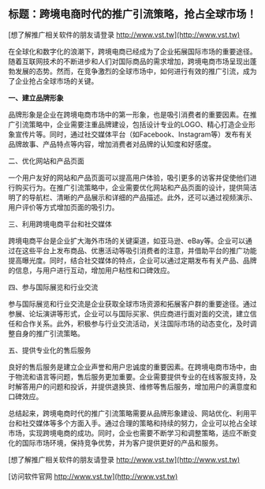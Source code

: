 ## **标题：跨境电商时代的推广引流策略，抢占全球市场！**

[想了解推广相关软件的朋友请登录 http://www.vst.tw](http://www.vst.tw)

在全球化和数字化的浪潮下，跨境电商已经成为了企业拓展国际市场的重要途径。随着互联网技术的不断进步和人们对国际商品的需求增加，跨境电商市场呈现出蓬勃发展的态势。然而，在竞争激烈的全球市场中，如何进行有效的推广引流，成为了企业抢占全球市场的关键。

**一、建立品牌形象**

品牌形象是企业在跨境电商市场中的第一形象，也是吸引消费者的重要因素。在推广引流策略中，企业需要注重品牌建设，包括设计专业的LOGO、精心打造企业形象宣传片等。同时，通过社交媒体平台（如Facebook、Instagram等）发布有关品牌故事、产品特点等内容，增加消费者对品牌的认知度和好感度。

二、优化网站和产品页面

一个用户友好的网站和产品页面可以提高用户体验，吸引更多的访客并促使他们进行购买行为。在推广引流策略中，企业需要优化网站和产品页面的设计，提供简洁明了的导航栏、清晰的产品展示和详细的产品描述。此外，还可以通过视频演示、用户评价等方式增加页面的吸引力。

三、利用跨境电商平台和社交媒体

跨境电商平台是企业扩大海外市场的关键渠道，如亚马逊、eBay等。企业可以通过在这些平台上发布商品、优惠活动等吸引消费者的注意，并借助平台的推广功能提高曝光度。同时，结合社交媒体的特点，企业可以通过定期发布有关产品、品牌的信息，与用户进行互动，增加用户粘性和口碑效应。

四、参与国际展览和行业交流

参与国际展览和行业交流是企业获取全球市场资源和拓展客户群的重要途径。通过参展、论坛演讲等形式，企业可以与国际买家、供应商进行面对面的交流，建立信任和合作关系。此外，积极参与行业交流活动，关注国际市场的动态变化，及时调整自身的推广引流策略。

五、提供专业化的售后服务

良好的售后服务是建立企业声誉和用户忠诚度的重要因素。在跨境电商市场中，由于物流和语言等问题，售后服务更加重要。企业需要提供专业的在线客服支持，及时解答用户的问题和投诉，并提供退换货、维修等售后服务，增加用户的满意度和口碑效应。

总结起来，跨境电商时代的推广引流策略需要从品牌形象建设、网站优化、利用平台和社交媒体等多个方面入手。通过合理的策略和持续的努力，企业可以抢占全球市场，实现跨境电商的成功。同时，企业也需要不断学习和调整策略，适应不断变化的国际市场环境，保持竞争优势，并为客户提供更好的产品和服务。

[想了解推广相关软件的朋友请登录 http://www.vst.tw](http://www.vst.tw)


[访问软件官网 http://www.vst.tw](http://www.vst.tw)
